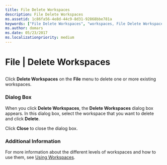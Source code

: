 ```yaml
---
title: File Delete Workspaces
description: File Delete Workspaces
ms.assetid: 1c86fa56-4e8d-44c9-8d31-92868bbe781a
keywords: ["File Delete Workspaces", "workspaces, File Delete Workspaces"]
ms.author: domars
ms.date: 05/23/2017
ms.localizationpriority: medium
---
```


# File | Delete Workspaces


## <span id="ddk_file_delete_workspaces_dbg"></span><span id="DDK_FILE_DELETE_WORKSPACES_DBG"></span>


Click **Delete Workspaces** on the **File** menu to delete one or more existing workspaces.

### <span id="dialog_box"></span><span id="DIALOG_BOX"></span>Dialog Box

When you click **Delete Workspaces**, the **Delete Workspaces** dialog box appears. In this dialog box, select the workspace that you want to delete and click **Delete**.

Click **Close** to close the dialog box.

### <span id="additional_information"></span><span id="ADDITIONAL_INFORMATION"></span>Additional Information

For more information about the different levels of workspaces and how to use them, see [Using Workspaces](using-workspaces.md).

 

 





